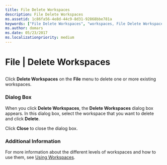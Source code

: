 ```yaml
---
title: File Delete Workspaces
description: File Delete Workspaces
ms.assetid: 1c86fa56-4e8d-44c9-8d31-92868bbe781a
keywords: ["File Delete Workspaces", "workspaces, File Delete Workspaces"]
ms.author: domars
ms.date: 05/23/2017
ms.localizationpriority: medium
---
```


# File | Delete Workspaces


## <span id="ddk_file_delete_workspaces_dbg"></span><span id="DDK_FILE_DELETE_WORKSPACES_DBG"></span>


Click **Delete Workspaces** on the **File** menu to delete one or more existing workspaces.

### <span id="dialog_box"></span><span id="DIALOG_BOX"></span>Dialog Box

When you click **Delete Workspaces**, the **Delete Workspaces** dialog box appears. In this dialog box, select the workspace that you want to delete and click **Delete**.

Click **Close** to close the dialog box.

### <span id="additional_information"></span><span id="ADDITIONAL_INFORMATION"></span>Additional Information

For more information about the different levels of workspaces and how to use them, see [Using Workspaces](using-workspaces.md).

 

 





